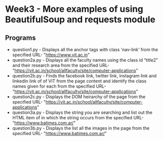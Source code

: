 # Week3 - More examples of using BeautifulSoup and requests module
## Programs
- question1.py - Displays all the anchor tags with class 'nav-link' from the specified URL- "https://www.vit.ac.in"
- question2a.py - Displays all the faculty names using the class id “title2” and their research area from the specified URL- "https://vit.ac.in/school/allfaculty/site/computer-applications"
- question2b.py - Finds the facebook link, twitter link, instagram  link and linkedin link of of VIT from the page content and identify the class names given for each from the specified URL- "https://vit.ac.in/school/allfaculty/site/computer-applications"
- question2c.py - Displays the DOM heirarchy of the page from the specified URL- "https://vit.ac.in/school/allfaculty/site/computer-applications"
- question3a.py - Displays the string you are searching and list out the HTML item of in which the string occurs from the specified URL- "https://www.batimes.com.ar/"
- question3b.py - Displays the list all the images in the page from the specified URL- "https://www.batimes.com.ar/"
